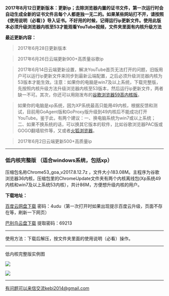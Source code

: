 **2017年8月12日更新版本：更新ip；去除浏览器内置的证书文件，第一次运行时会自动生成全新的证书文件且每个人都是独一无二的。如果某些网站打不开，请按照《使用说明（必看）》导入证书。不好用的时候，记得运行ip更新文件。使用此版本必须升级浏览器内核至53才能观看YouTube视频，文件夹里面有内核升级方法**

**最近更新内容：**

> 2017年6月28日更新版本

> 2017年6月26日云端更新900+高质量谷歌ip

> 2017年6月14日云端更新设置，解决YouTube首页无法打开的问题，旧版用户可以运行ip更新文件来同步到最新云端配置，之后必须升级浏览器内核为53版本才能生效。注意：如果你的电脑是win7及以上系统，下载完整版，先按照内核升级方法升级浏览器内核至53版本，然后运行ip更新文件，两者缺一不可。其次，你还可以用刚发布的[谷歌浏览器59高内核版](https://github.com/Alvin9999/new-pac/wiki/高内核版)。

> 如果你的电脑是xp系统，因为XP系统最高只能用49内核，根据反馈和测试，目前用GoAgent版和GoProxy版升级到49内核后不能成功打开YouTube。鉴于此，有两个建议：一、换电脑系统为win7或以上系统；二、如果不换系统的话，可以换其它版本的软件，比如谷歌浏览器PAC版或GOGO翻墙软件等，又或者[火狐浏览器](https://github.com/Alvin9999/new-pac/wiki/%E7%81%AB%E7%8B%90%E6%B5%8F%E8%A7%88%E5%99%A8%EF%BC%88GoAgent%E3%80%81GoProxy%E5%92%8CLantern%E7%89%88%EF%BC%89)。

> 2017年6月2日云端更新500+高质量ip


***

### 低内核完整版 （适合windows系统，包括xp）

压缩包名称Chrome53_goa_v2017.8.12.7z ，文件大小183.08M。主程序为谷歌浏览器36内核，压缩包里的ChromeUpdate文件夹有两个内核离线包(Xp系统49内核和win7及以上系统53内核），共计86M，方便想升级内核的用户。

**下载地址：**

[百度云网盘下载](http://pan.baidu.com/s/1kV7jP1X) 密码：4udu（第一次打开时如果出现提示百度云升级，页面不存在等，刷新一下网页）

[巴别鸟云盘下载](https://www.babel.cc/share.do?s=6140720978988644) 提取密码：69213

***


使用方法：下载后解压，按文件夹里面的使用说明（必看）操作。

***

低内核完整版实例图

![](https://raw.githubusercontent.com/Alvin9999/pac2/master/goagent综合版使用1.png)

![](https://raw.githubusercontent.com/Alvin9999/pac2/master/GOA1.png)


***

有问题可以来信交流kebi2014@gmail.com
